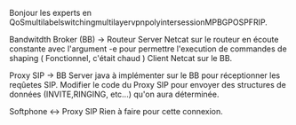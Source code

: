 Bonjour les experts en QoSmultilabelswitchingmultilayervpnpolyintersessionMPBGPOSPFRIP.




Bandwitdth Broker (BB) -> Routeur
  Server Netcat sur le routeur en écoute constante avec l'argument -e pour permettre l'execution de commandes de shaping ( Fonctionnel, c'était chaud )
  Client Netcat sur le BB.


Proxy SIP -> BB
  Server java à implémenter sur le BB pour réceptionner les reqûetes SIP.
  Modifier le code du Proxy SIP pour envoyer des structures de données (INVITE,RINGING, etc...) qu'on aura déterminée.

Softphone <-> Proxy SIP
  Rien à faire pour cette connexion.



